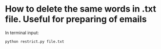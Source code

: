 # How to delete the same words in .txt file. Useful for preparing of emails

In terminal input:

``` shell
python restrict.py file.txt
```
